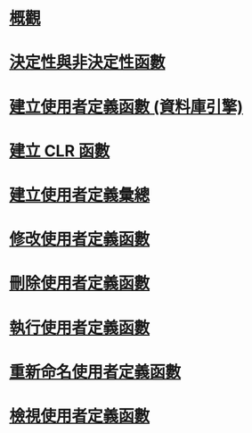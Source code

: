 # [概觀](user-defined-functions.md)  
# [決定性與非決定性函數](deterministic-and-nondeterministic-functions.md)  
# [建立使用者定義函數 (資料庫引擎)](create-user-defined-functions-database-engine.md)  
# [建立 CLR 函數](create-clr-functions.md)  
# [建立使用者定義彙總](create-user-defined-aggregates.md)  
# [修改使用者定義函數](modify-user-defined-functions.md)  
# [刪除使用者定義函數](delete-user-defined-functions.md)  
# [執行使用者定義函數](execute-user-defined-functions.md)  
# [重新命名使用者定義函數](rename-user-defined-functions.md)  
# [檢視使用者定義函數](view-user-defined-functions.md)  
